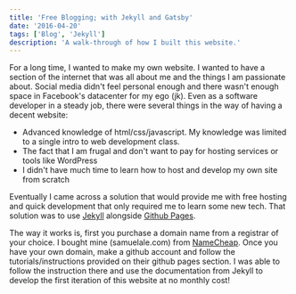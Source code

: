 ```yaml
---
title: 'Free Blogging; with Jekyll and Gatsby'
date: '2016-04-20'
tags: ['Blog', 'Jekyll']
description: 'A walk-through of how I built this website.'
---
```


For a long time, I wanted to make my own website. I wanted to have a section of the internet that was all about me and the things I am passionate about. Social media didn't feel personal enough and there wasn't enough space in Facebook's datacenter for my ego (jk). Even as a software developer in a steady job, there were several things in the way of having a decent website:

- Advanced knowledge of html/css/javascript. My knowledge was limited to a single intro to web development class.
- The fact that I am frugal and don't want to pay for hosting services or tools like WordPress
- I didn't have much time to learn how to host and develop my own site from scratch

Eventually I came across a solution that would provide me with free hosting and quick development that only required me to learn some new tech. That solution was to use [Jekyll](https://jekyllrb.com/) alongside [Github Pages](https://pages.github.com/).

The way it works is, first you purchase a domain name from a registrar of your choice. I bought mine (samuelale.com) from [NameCheap](www.namecheap.com). Once you have your own domain, make a github account and follow the tutorials/instructions provided on their github pages section. I was able to follow the instruction there and use the documentation from Jekyll to develop the first iteration of this website at no monthly cost!
